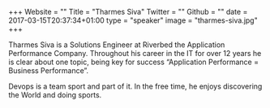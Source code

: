 +++
Website = ""
Title = "Tharmes Siva"
Twitter = ""
Github = ""
date = 2017-03-15T20:37:34+01:00
type = "speaker"
image = "tharmes-siva.jpg"
+++

Tharmes Siva is a Solutions Engineer at Riverbed the Application Performance Company.
Throughout his career in the IT for over 12 years he is clear about one topic, being key
for success “Application Performance = Business Performance”.

Devops is a team sport and part of it. In the free time, he enjoys discovering the World
and doing sports.
